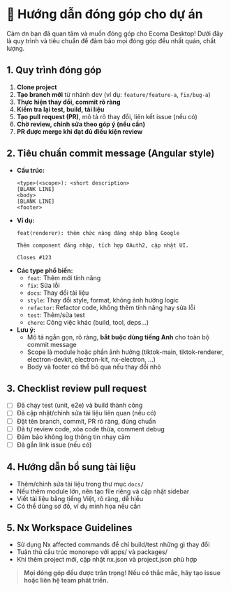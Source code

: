 # 🤝 Hướng dẫn đóng góp cho dự án

Cảm ơn bạn đã quan tâm và muốn đóng góp cho Ecoma Desktop! Dưới đây là quy trình và tiêu chuẩn để đảm bảo mọi đóng góp đều nhất quán, chất lượng.

## 1. Quy trình đóng góp
1. **Clone project**
2. **Tạo branch mới** từ nhánh dev (ví dụ: `feature/feature-a`, `fix/bug-a`)
3. **Thực hiện thay đổi, commit rõ ràng**
4. **Kiểm tra lại test, build, tài liệu**
5. **Tạo pull request (PR)**, mô tả rõ thay đổi, liên kết issue (nếu có)
6. **Chờ review, chỉnh sửa theo góp ý (nếu cần)**
7. **PR được merge khi đạt đủ điều kiện review**

## 2. Tiêu chuẩn commit message (Angular style)
- **Cấu trúc:**
  ```
  <type>(<scope>): <short description>
  [BLANK LINE]
  <body>
  [BLANK LINE]
  <footer>
  ```
- **Ví dụ:**
  ```
  feat(renderer): thêm chức năng đăng nhập bằng Google

  Thêm component đăng nhập, tích hợp OAuth2, cập nhật UI.

  Closes #123
  ```
- **Các type phổ biến:**
  - `feat`: Thêm mới tính năng
  - `fix`: Sửa lỗi
  - `docs`: Thay đổi tài liệu
  - `style`: Thay đổi style, format, không ảnh hưởng logic
  - `refactor`: Refactor code, không thêm tính năng hay sửa lỗi
  - `test`: Thêm/sửa test
  - `chore`: Công việc khác (build, tool, deps...)
- **Lưu ý:**
  - Mô tả ngắn gọn, rõ ràng, **bắt buộc dùng tiếng Anh** cho toàn bộ commit message
  - Scope là module hoặc phần ảnh hưởng (tiktok-main, tiktok-renderer, electron-devkit, electron-kit, nx-electron, ...)
  - Body và footer có thể bỏ qua nếu thay đổi nhỏ

## 3. Checklist review pull request
- [ ] Đã chạy test (unit, e2e) và build thành công
- [ ] Đã cập nhật/chỉnh sửa tài liệu liên quan (nếu có)
- [ ] Đặt tên branch, commit, PR rõ ràng, đúng chuẩn
- [ ] Đã tự review code, xóa code thừa, comment debug
- [ ] Đảm bảo không log thông tin nhạy cảm
- [ ] Đã gắn link issue (nếu có)

## 4. Hướng dẫn bổ sung tài liệu
- Thêm/chỉnh sửa tài liệu trong thư mục `docs/`
- Nếu thêm module lớn, nên tạo file riêng và cập nhật sidebar
- Viết tài liệu bằng tiếng Việt, rõ ràng, dễ hiểu
- Có thể dùng sơ đồ, ví dụ minh họa nếu cần

## 5. Nx Workspace Guidelines
- Sử dụng Nx affected commands để chỉ build/test những gì thay đổi
- Tuân thủ cấu trúc monorepo với apps/ và packages/
- Khi thêm project mới, cập nhật nx.json và project.json phù hợp

> **Mọi đóng góp đều được trân trọng! Nếu có thắc mắc, hãy tạo issue hoặc liên hệ team phát triển.** 
